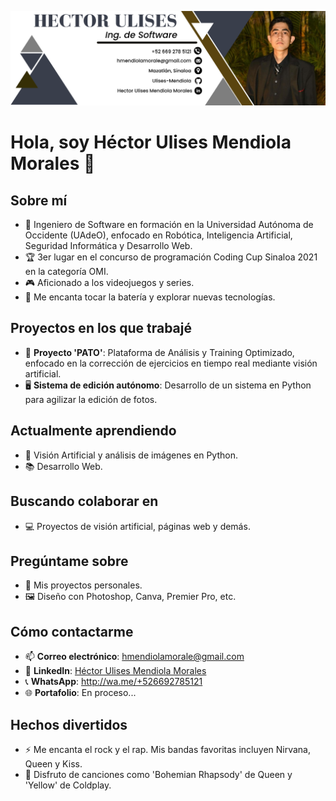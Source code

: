 ![Mi Foto](https://github.com/Ulises-Mendiola/Ulises-Mendiola/blob/main/Portada_github.png)
# Hola, soy Héctor Ulises Mendiola Morales 👋

## Sobre mí
- 🌟 Ingeniero de Software en formación en la Universidad Autónoma de Occidente (UAdeO), enfocado en Robótica, Inteligencia Artificial, Seguridad Informática y Desarrollo Web.
- 🏆 3er lugar en el concurso de programación Coding Cup Sinaloa 2021 en la categoría OMI.
- 🎮 Aficionado a los videojuegos y series.
- 🥁 Me encanta tocar la batería y explorar nuevas tecnologías.

## Proyectos en los que trabajé 
- 🔭 **Proyecto 'PATO'**: Plataforma de Análisis y Training Optimizado, enfocado en la corrección de ejercicios en tiempo real mediante visión artificial.
- 🖥️ **Sistema de edición autónomo**: Desarrollo de un sistema en Python para agilizar la edición de fotos.

## Actualmente aprendiendo
- 🌱 Visión Artificial y análisis de imágenes en Python.
- 📚 Desarrollo Web.

## Buscando colaborar en
- 💻 Proyectos de visión artificial, páginas web y demás.

## Pregúntame sobre
- 💬 Mis proyectos personales.
- 🖼️ Diseño con Photoshop, Canva, Premier Pro, etc.

## Cómo contactarme
- 📫 **Correo electrónico**: [hmendiolamorale@gmail.com](mailto:hmendiolamorale@gmail.com)
- 💼 **LinkedIn**: [Héctor Ulises Mendiola Morales](https://www.linkedin.com/in/hector-ulises-mendiola-morales-75b1b131a)
- 📞 **WhatsApp**: http://wa.me/+526692785121
- 🌐 **Portafolio**: En proceso...

## Hechos divertidos
- ⚡ Me encanta el rock y el rap. Mis bandas favoritas incluyen Nirvana, Queen y Kiss.
- 🎵 Disfruto de canciones como 'Bohemian Rhapsody' de Queen y 'Yellow' de Coldplay.

